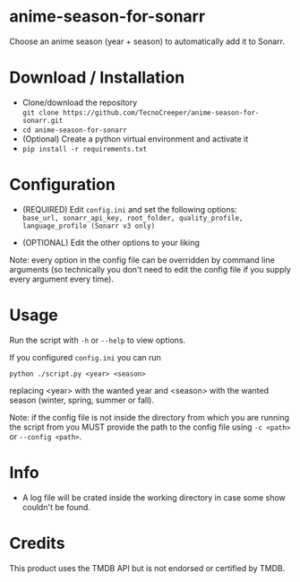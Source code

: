 # anime-season-for-sonarr
Choose an anime season (year + season) to automatically add it to Sonarr.

# Download / Installation
- Clone/download the repository  
`git clone https://github.com/TecnoCreeper/anime-season-for-sonarr.git`
- `cd anime-season-for-sonarr`
- (Optional) Create a python virtual environment and activate it
- `pip install -r requirements.txt`

# Configuration
- (REQUIRED) Edit `config.ini` and set the following options:  
`base_url, sonarr_api_key, root_folder, quality_profile, language_profile (Sonarr v3 only)`

- (OPTIONAL) Edit the other options to your liking

Note: every option in the config file can be overridden by command line arguments (so technically you don't need to edit the config file if you supply every argument every time).

# Usage
Run the script with `-h` or `--help` to view options.

If you configured `config.ini` you can run

`python ./script.py <year> <season>`

replacing \<year> with the wanted year and \<season> with the wanted season (winter, spring, summer or fall).

Note: if the config file is not inside the directory from which you are running the script from you MUST provide the path to the config file using `-c <path>` or `--config <path>`.

# Info
- A log file will be crated inside the working directory in case some show couldn't be found.

# Credits
This product uses the TMDB API but is not endorsed or certified by TMDB.
